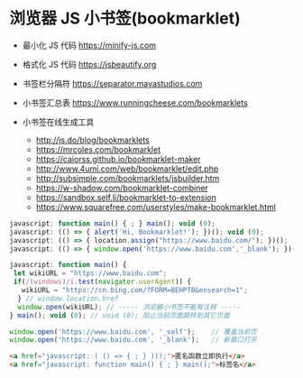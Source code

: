 # 浏览器 JS 小书签(bookmarklet)

- 最小化 JS 代码 https://minify-js.com
- 格式化 JS 代码 https://jsbeautify.org

- 书签栏分隔符 https://separator.mayastudios.com
- 小书签汇总表 https://www.runningcheese.com/bookmarklets
- 小书签在线生成工具
  * http://js.do/blog/bookmarklets
  * https://mrcoles.com/bookmarklet
  * https://caiorss.github.io/bookmarklet-maker
  * http://www.4umi.com/web/bookmarklet/edit.php
  * http://subsimple.com/bookmarklets/jsbuilder.htm
  * https://w-shadow.com/bookmarklet-combiner
  * https://sandbox.self.li/bookmarklet-to-extension
  * https://www.squarefree.com/userstyles/make-bookmarklet.html

```js
javascript: function main() { ; } main(); void (0);
javascript: (() => { alert('Hi, Bookmarklet!'); })(); void (0);
javascript: (() => { location.assign("https://www.baidu.com/"); })();
javascript: (() => { window.open('https://www.baidu.com','_blank'); })();

javascript: function main() {
 let wikiURL = "https://www.baidu.com";
 if(/(windows)/i.test(navigator.userAgent)) {
   wikiURL = "https://cn.bing.com/?FORM=BEHPTB&ensearch=1";
  } // window.location.href
  window.open(wikiURL); // ----- 浏览器小书签不能有注释 -----
} main(); void (0); // void (0); 阻止当前页面跳转到其它页面

window.open('https://www.baidu.com', '_self');    // 覆盖当前页
window.open('https://www.baidu.com', '_blank');   // 新窗口打开
```

<!--
function main() { ... }
javascript:(()=>{ ... })();

浏览器 Edge 和 Chrome 的数据通用
书签数据：path/to/User Data/Default/Bookmarks
书签图标：path/to/User Data/Default/Favicons
历史记录：path/to/User Data/Default/History
搜索引擎：path/to/User Data/Default/Web Data
-->

```html
<a href="javascript: ( () => { ; } )();">匿名函数立即执行</a>
<a href="javascript: function main() { ; } main();">标签名</a>
```

